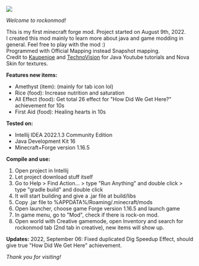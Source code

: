 ![](https://i.imgur.com/8XSvIUg.png)

*Welcome to rockonmod!*

This is my first minecraft forge mod. Project started on August 9th, 2022.\
I created this mod mainly to learn more about java and game modding in general. Feel free to play with the mod :)\
Programmed with Official Mapping instead Snapshot mapping.\
Credit to [Kaupenjoe](https://www.youtube.com/playlist?list=PLKGarocXCE1EMxeBvqsOWZVkYD_Vd_uwW) and [TechnoVision](https://www.youtube.com/c/TechnoVisionTV/playlists) for Java Youtube tutorials and Nova Skin for textures.

**Features new items:**
- Amethyst (item): (mainly for tab icon lol)
- Rice (food): Increase nutrition and saturation
- All Effect (food): Get total 26 effect for "How Did We Get Here?" achievement for 10s
- First Aid (food): Healing hearts in 10s

**Tested on:**
- Intellij IDEA 2022.1.3 Community Edition
- Java Development Kit 16
- Minecraft+Forge version 1.16.5

**Compile and use:**
1. Open project in Intellij
2. Let project download stuff itself
3. Go to Help > Find Action... > type "Run Anything" and double click > type "gradle build" and double click
4. It will start building and give a .jar file at build/libs
5. Copy .jar file to %APPDATA%/Roaming/.minecraft/mods
6. Open launcher, choose game Forge version 1.16.5 and launch game
7. In game menu, go to "Mod", check if there is rock-on mod.
8. Open world with Creative gamemode, open Inventory and search for rockonmod tab (2nd tab in creative), new items will show up.

**Updates:**
2022, September 06: Fixed duplicated Dig Speedup Effect, should give true "How Did We Get Here" achievement.

*Thank you for visiting!*